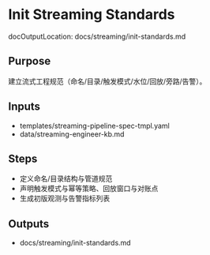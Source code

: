 # Init Streaming Standards

docOutputLocation: docs/streaming/init-standards.md

## Purpose

建立流式工程规范（命名/目录/触发模式/水位/回放/旁路/告警）。

## Inputs

- templates/streaming-pipeline-spec-tmpl.yaml
- data/streaming-engineer-kb.md

## Steps

- 定义命名/目录结构与管道规范
- 声明触发模式与幂等策略、回放窗口与对账点
- 生成初版观测与告警指标列表

## Outputs

- docs/streaming/init-standards.md
